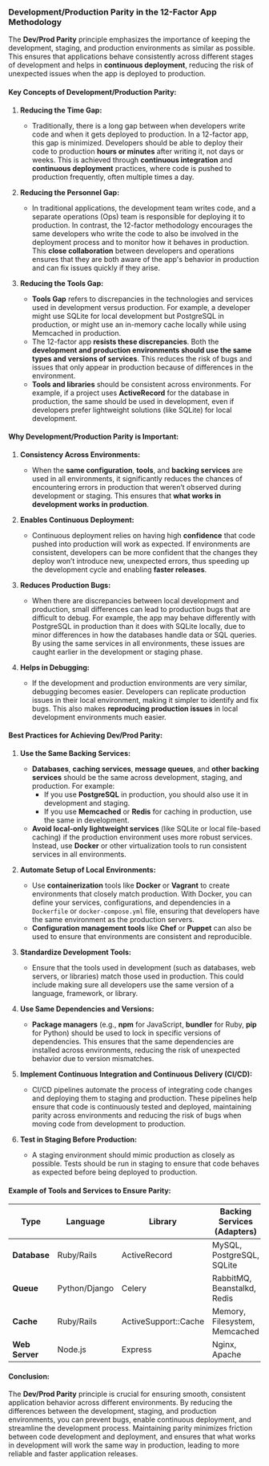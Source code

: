 ### **Development/Production Parity in the 12-Factor App Methodology**

The **Dev/Prod Parity** principle emphasizes the importance of keeping the development, staging, and production environments as similar as possible. This ensures that applications behave consistently across different stages of development and helps in **continuous deployment**, reducing the risk of unexpected issues when the app is deployed to production.

#### **Key Concepts of Development/Production Parity:**

1. **Reducing the Time Gap:**
   - Traditionally, there is a long gap between when developers write code and when it gets deployed to production. In a 12-factor app, this gap is minimized. Developers should be able to deploy their code to production **hours or minutes** after writing it, not days or weeks. This is achieved through **continuous integration** and **continuous deployment** practices, where code is pushed to production frequently, often multiple times a day.
   
2. **Reducing the Personnel Gap:**
   - In traditional applications, the development team writes code, and a separate operations (Ops) team is responsible for deploying it to production. In contrast, the 12-factor methodology encourages the same developers who write the code to also be involved in the deployment process and to monitor how it behaves in production. This **close collaboration** between developers and operations ensures that they are both aware of the app's behavior in production and can fix issues quickly if they arise.

3. **Reducing the Tools Gap:**
   - **Tools Gap** refers to discrepancies in the technologies and services used in development versus production. For example, a developer might use SQLite for local development but PostgreSQL in production, or might use an in-memory cache locally while using Memcached in production.
   - The 12-factor app **resists these discrepancies**. Both the **development and production environments should use the same types and versions of services**. This reduces the risk of bugs and issues that only appear in production because of differences in the environment.
   - **Tools and libraries** should be consistent across environments. For example, if a project uses **ActiveRecord** for the database in production, the same should be used in development, even if developers prefer lightweight solutions (like SQLite) for local development.

#### **Why Development/Production Parity is Important:**

1. **Consistency Across Environments:**
   - When the **same configuration**, **tools**, and **backing services** are used in all environments, it significantly reduces the chances of encountering errors in production that weren’t observed during development or staging. This ensures that **what works in development works in production**.
   
2. **Enables Continuous Deployment:**
   - Continuous deployment relies on having high **confidence** that code pushed into production will work as expected. If environments are consistent, developers can be more confident that the changes they deploy won’t introduce new, unexpected errors, thus speeding up the development cycle and enabling **faster releases**.

3. **Reduces Production Bugs:**
   - When there are discrepancies between local development and production, small differences can lead to production bugs that are difficult to debug. For example, the app may behave differently with PostgreSQL in production than it does with SQLite locally, due to minor differences in how the databases handle data or SQL queries. By using the same services in all environments, these issues are caught earlier in the development or staging phase.

4. **Helps in Debugging:**
   - If the development and production environments are very similar, debugging becomes easier. Developers can replicate production issues in their local environment, making it simpler to identify and fix bugs. This also makes **reproducing production issues** in local development environments much easier.

#### **Best Practices for Achieving Dev/Prod Parity:**

1. **Use the Same Backing Services:**
   - **Databases**, **caching services**, **message queues**, and **other backing services** should be the same across development, staging, and production. For example:
     - If you use **PostgreSQL** in production, you should also use it in development and staging.
     - If you use **Memcached** or **Redis** for caching in production, use the same in development.
   - **Avoid local-only lightweight services** (like SQLite or local file-based caching) if the production environment uses more robust services. Instead, use **Docker** or other virtualization tools to run consistent services in all environments.

2. **Automate Setup of Local Environments:**
   - Use **containerization** tools like **Docker** or **Vagrant** to create environments that closely match production. With Docker, you can define your services, configurations, and dependencies in a `Dockerfile` or `docker-compose.yml` file, ensuring that developers have the same environment as the production servers.
   - **Configuration management tools** like **Chef** or **Puppet** can also be used to ensure that environments are consistent and reproducible.

3. **Standardize Development Tools:**
   - Ensure that the tools used in development (such as databases, web servers, or libraries) match those used in production. This could include making sure all developers use the same version of a language, framework, or library.

4. **Use Same Dependencies and Versions:**
   - **Package managers** (e.g., **npm** for JavaScript, **bundler** for Ruby, **pip** for Python) should be used to lock in specific versions of dependencies. This ensures that the same dependencies are installed across environments, reducing the risk of unexpected behavior due to version mismatches.

5. **Implement Continuous Integration and Continuous Delivery (CI/CD):**
   - CI/CD pipelines automate the process of integrating code changes and deploying them to staging and production. These pipelines help ensure that code is continuously tested and deployed, maintaining parity across environments and reducing the risk of bugs when moving code from development to production.

6. **Test in Staging Before Production:**
   - A staging environment should mimic production as closely as possible. Tests should be run in staging to ensure that code behaves as expected before being deployed to production.

#### **Example of Tools and Services to Ensure Parity:**

| Type            | Language        | Library              | Backing Services (Adapters)              |
|-----------------|-----------------|----------------------|------------------------------------------|
| **Database**    | Ruby/Rails      | ActiveRecord         | MySQL, PostgreSQL, SQLite                |
| **Queue**       | Python/Django   | Celery               | RabbitMQ, Beanstalkd, Redis             |
| **Cache**       | Ruby/Rails      | ActiveSupport::Cache | Memory, Filesystem, Memcached           |
| **Web Server**  | Node.js         | Express              | Nginx, Apache                           |

#### **Conclusion:**
The **Dev/Prod Parity** principle is crucial for ensuring smooth, consistent application behavior across different environments. By reducing the differences between the development, staging, and production environments, you can prevent bugs, enable continuous deployment, and streamline the development process. Maintaining parity minimizes friction between code development and deployment, and ensures that what works in development will work the same way in production, leading to more reliable and faster application releases.
